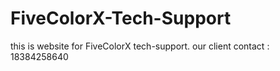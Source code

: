 # FiveColorX-Tech-Support
this is website for FiveColorX tech-support. our client contact : 18384258640
